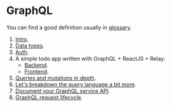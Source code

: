 # GraphQL

You can find a good definition usually in [glossary](./docs/glossary.md).

1. [Intro](./docs/intro.md).
2. [Data types](./docs/data-types.md).
3. [Auth](./docs/auth.md).
4. A simple todo app written with GraphQL + ReactJS + Relay:
   - [Backend](./apps/todo-backend/README.md).
   - [Frontend]().
5. [Queries and mutations in depth](./docs/queries-and-mutations.md).
6. [Let's breakdown the query language a bit more](./docs/graphql-query-language-breakdown.md).
7. [Document your GraphQL service API](./docs/documentation.md).
8. [GraphQL request lifecycle](./docs/graphql-req-lifecycle.md).

